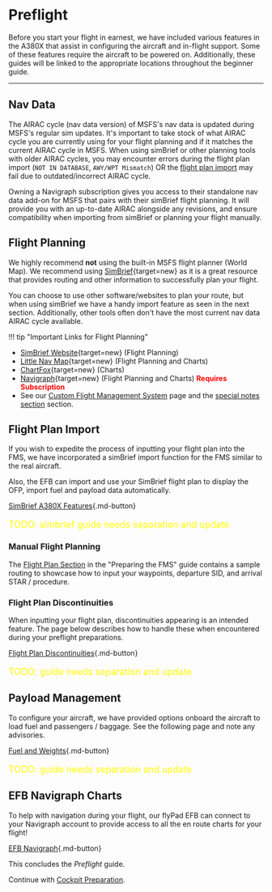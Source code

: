 # Preflight

Before you start your flight in earnest, we have included various features in the A380X that assist in configuring the
aircraft and in-flight support. Some of these features require the aircraft to be powered on. Additionally, these guides
will be linked to the appropriate locations throughout the beginner guide.

---

## Nav Data

The AIRAC cycle (nav data version) of MSFS's nav data is updated during MSFS's regular sim updates. It's important to
take stock of what AIRAC cycle you are currently using for your flight planning and if it matches the current AIRAC
cycle in MSFS. When using simBrief or other planning tools with older AIRAC cycles, you may
encounter errors during the flight plan import (`NOT IN DATABASE`, `AWY/WPT Mismatch`) OR the 
[flight plan import](#flight-plan-import) may fail due to outdated/incorrect AIRAC cycle.

Owning a Navigraph subscription gives you access to their standalone nav data add-on for MSFS that pairs with their
simBrief flight planning. It will provide you with an up-to-date AIRAC alongside any revisions, and ensure compatibility
when importing from simBrief or planning your flight manually.

## Flight Planning

We highly recommend **not** using the built-in MSFS flight planner (World Map). We recommend
using [SimBrief](https://www.simbrief.com/){target=new} as it is a great resource that provides routing and other
information to successfully plan your flight.

You can choose to use other software/websites to plan your route, but when using simBrief we have a handy import feature
as seen in the next section. Additionally, other tools often don't have the most current nav data AIRAC cycle available.

!!! tip "Important Links for Flight Planning"
- [SimBrief Website](https://www.simbrief.com/){target=new} (Flight Planning)
- [Little Nav Map](https://albar965.github.io/littlenavmap.html){target=new} (Flight Planning and Charts)
- [ChartFox](https://chartfox.org/){target=new} (Charts)
- [Navigraph](https://navigraph.com/){target=new} (Flight Planning and Charts) <span style="color:red;">**Requires
Subscription**</span>
- See our [Custom Flight Management System](../../../aircraft/a32nx/feature-guides/cFMS.md) page and
the [special notes section](../../../aircraft/a32nx/feature-guides/cFMS.md#special-notes) section.

## Flight Plan Import

If you wish to expedite the process of inputting your flight plan into the FMS, we have incorporated a simBrief import
function for the FMS similar to the real aircraft.

Also, the EFB can import and use your SimBrief flight plan to display the OFP, import fuel and payload data automatically.

[SimBrief A380X Features](../../../aircraft/a32nx/feature-guides/simbrief.md){.md-button}
<p style="color:yellow; font-size:18px;">TODO: simbrief guide needs separation and update</p> 


### Manual Flight Planning

The [Flight Plan Section](03_preparing-fms.md#flight-plan) in the "Preparing the FMS" guide contains a sample routing to
showcase how to input your waypoints, departure SID, and arrival STAR / procedure.

### Flight Plan Discontinuities

When inputting your flight plan, discontinuities appearing is an intended feature. The page below
describes how to handle these when encountered during your preflight preparations.

[Flight Plan Discontinuities](03_preparing-fms.md#discontinuity){.md-button}
<p style="color:yellow; font-size:18px;">TODO: guide needs separation and update</p> 

## Payload Management

To configure your aircraft, we have provided options onboard the aircraft to load fuel and passengers / baggage. See the
following page and note any advisories.

[Fuel and Weights](../../../aircraft/a32nx/feature-guides/loading-fuel-weight.md){.md-button}
<p style="color:yellow; font-size:18px;">TODO: guide needs separation and update</p> 

## EFB Navigraph Charts

To help with navigation during your flight, our flyPad EFB can connect to your Navigraph account to provide access to
all the en route charts for your flight!

[EFB Navigraph](../../../aircraft/common/flypados3/charts.md){.md-button}

This concludes the *Preflight* guide.

Continue with [Cockpit Preparation](02_cockpit-preparation.md).

